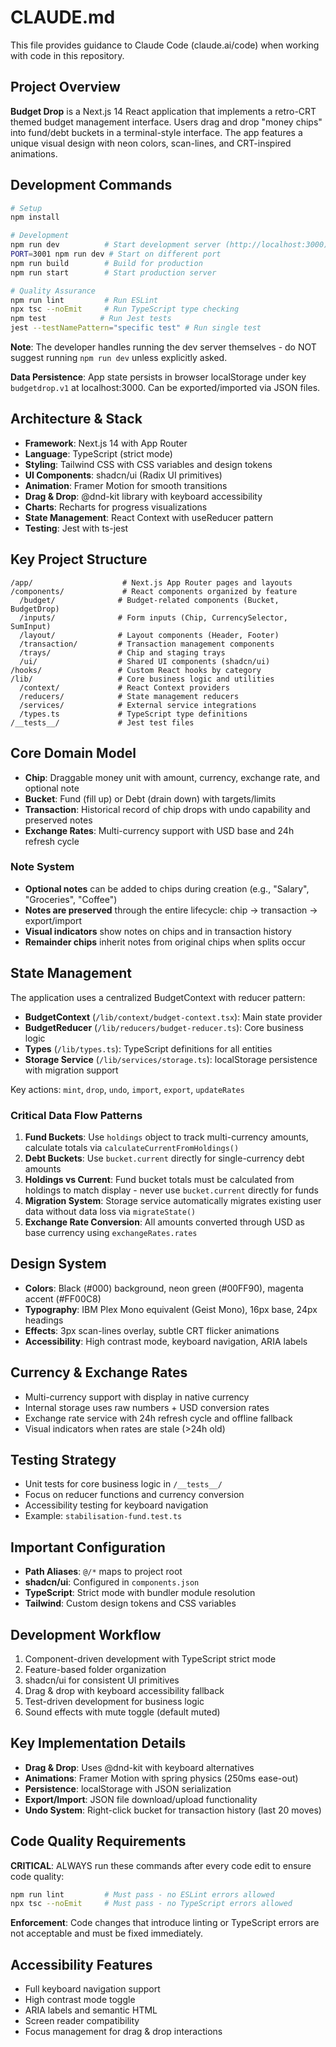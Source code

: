 # CLAUDE.md

This file provides guidance to Claude Code (claude.ai/code) when working with code in this repository.

## Project Overview

**Budget Drop** is a Next.js 14 React application that implements a retro-CRT themed budget management interface. Users drag and drop "money chips" into fund/debt buckets in a terminal-style interface. The app features a unique visual design with neon colors, scan-lines, and CRT-inspired animations.

## Development Commands

```bash
# Setup
npm install

# Development
npm run dev          # Start development server (http://localhost:3000)
PORT=3001 npm run dev # Start on different port
npm run build        # Build for production
npm run start        # Start production server

# Quality Assurance
npm run lint         # Run ESLint
npx tsc --noEmit     # Run TypeScript type checking
npm test            # Run Jest tests
jest --testNamePattern="specific test" # Run single test
```

**Note**: The developer handles running the dev server themselves - do NOT suggest running `npm run dev` unless explicitly asked.

**Data Persistence**: App state persists in browser localStorage under key `budgetdrop.v1` at localhost:3000. Can be exported/imported via JSON files.

## Architecture & Stack

- **Framework**: Next.js 14 with App Router
- **Language**: TypeScript (strict mode)
- **Styling**: Tailwind CSS with CSS variables and design tokens
- **UI Components**: shadcn/ui (Radix UI primitives)
- **Animation**: Framer Motion for smooth transitions
- **Drag & Drop**: @dnd-kit library with keyboard accessibility
- **Charts**: Recharts for progress visualizations
- **State Management**: React Context with useReducer pattern
- **Testing**: Jest with ts-jest

## Key Project Structure

```
/app/                    # Next.js App Router pages and layouts
/components/             # React components organized by feature
  /budget/              # Budget-related components (Bucket, BudgetDrop)
  /inputs/              # Form inputs (Chip, CurrencySelector, SumInput)
  /layout/              # Layout components (Header, Footer)
  /transaction/         # Transaction management components
  /trays/               # Chip and staging trays
  /ui/                  # Shared UI components (shadcn/ui)
/hooks/                 # Custom React hooks by category
/lib/                   # Core business logic and utilities
  /context/             # React Context providers
  /reducers/            # State management reducers
  /services/            # External service integrations
  /types.ts             # TypeScript type definitions
/__tests__/             # Jest test files
```

## Core Domain Model

- **Chip**: Draggable money unit with amount, currency, exchange rate, and optional note
- **Bucket**: Fund (fill up) or Debt (drain down) with targets/limits
- **Transaction**: Historical record of chip drops with undo capability and preserved notes
- **Exchange Rates**: Multi-currency support with USD base and 24h refresh cycle

### Note System
- **Optional notes** can be added to chips during creation (e.g., "Salary", "Groceries", "Coffee")
- **Notes are preserved** through the entire lifecycle: chip → transaction → export/import
- **Visual indicators** show notes on chips and in transaction history
- **Remainder chips** inherit notes from original chips when splits occur

## State Management

The application uses a centralized BudgetContext with reducer pattern:

- **BudgetContext** (`/lib/context/budget-context.tsx`): Main state provider
- **BudgetReducer** (`/lib/reducers/budget-reducer.ts`): Core business logic  
- **Types** (`/lib/types.ts`): TypeScript definitions for all entities
- **Storage Service** (`/lib/services/storage.ts`): localStorage persistence with migration support

Key actions: `mint`, `drop`, `undo`, `import`, `export`, `updateRates`

### Critical Data Flow Patterns

1. **Fund Buckets**: Use `holdings` object to track multi-currency amounts, calculate totals via `calculateCurrentFromHoldings()`
2. **Debt Buckets**: Use `bucket.current` directly for single-currency debt amounts  
3. **Holdings vs Current**: Fund bucket totals must be calculated from holdings to match display - never use `bucket.current` directly for funds
4. **Migration System**: Storage service automatically migrates existing user data without data loss via `migrateState()`
5. **Exchange Rate Conversion**: All amounts converted through USD as base currency using `exchangeRates.rates`

## Design System

- **Colors**: Black (#000) background, neon green (#00FF90), magenta accent (#FF00C8)
- **Typography**: IBM Plex Mono equivalent (Geist Mono), 16px base, 24px headings
- **Effects**: 3px scan-lines overlay, subtle CRT flicker animations
- **Accessibility**: High contrast mode, keyboard navigation, ARIA labels

## Currency & Exchange Rates

- Multi-currency support with display in native currency
- Internal storage uses raw numbers + USD conversion rates
- Exchange rate service with 24h refresh cycle and offline fallback
- Visual indicators when rates are stale (>24h old)

## Testing Strategy

- Unit tests for core business logic in `/__tests__/`
- Focus on reducer functions and currency conversion
- Accessibility testing for keyboard navigation
- Example: `stabilisation-fund.test.ts`

## Important Configuration

- **Path Aliases**: `@/*` maps to project root
- **shadcn/ui**: Configured in `components.json`
- **TypeScript**: Strict mode with bundler module resolution
- **Tailwind**: Custom design tokens and CSS variables

## Development Workflow

1. Component-driven development with TypeScript strict mode
2. Feature-based folder organization
3. shadcn/ui for consistent UI primitives
4. Drag & drop with keyboard accessibility fallback
5. Test-driven development for business logic
6. Sound effects with mute toggle (default muted)

## Key Implementation Details

- **Drag & Drop**: Uses @dnd-kit with keyboard alternatives
- **Animations**: Framer Motion with spring physics (250ms ease-out)
- **Persistence**: localStorage with JSON serialization
- **Export/Import**: JSON file download/upload functionality
- **Undo System**: Right-click bucket for transaction history (last 20 moves)

## Code Quality Requirements

**CRITICAL**: ALWAYS run these commands after every code edit to ensure code quality:

```bash
npm run lint         # Must pass - no ESLint errors allowed
npx tsc --noEmit     # Must pass - no TypeScript errors allowed  
```

**Enforcement**: Code changes that introduce linting or TypeScript errors are not acceptable and must be fixed immediately.

## Accessibility Features

- Full keyboard navigation support
- High contrast mode toggle
- ARIA labels and semantic HTML
- Screen reader compatibility
- Focus management for drag & drop interactions
